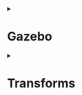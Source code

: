 <details>
  <summary><h1>Gazebo </h1></summary>
  
  Gazebo is an open-source 3D robotics simulator. With Gazebo you are able to create a 3D scenario on your computer with robots, obstacles and many other objects. Gazebo also uses a physical engine for illumination, gravity, inertia, etc. You can evaluate and test your robot in difficult or dangerous scenarios without any harm to your robot. Most of the time it is faster to run a simulator instead of starting the whole scenario on your real robot.
  
  <p align="center">
    <img width=500 src="https://github.com/AMC-IITBHU/ROS-Summer-Camp-22/blob/WEEK2BRANCH/Week%202/assests/images%20(1).jpeg">
  </p>
  
  So let's start learning what gazebo really is :-
  
  # Part 1 - 
  
  Action first before the theory! Let's create a project in gazebo. Create a new package in your workspace with name of your choice. For now I am using the name "gazebo_tutorials". Inside the package create a folder world. Create a new file inside the folder with extension .world and place the following content (just do copy paste)
  
  ```xml
  <sdf version='1.7'>
  <world name='default'>
    <light name='sun' type='directional'>
      <cast_shadows>1</cast_shadows>
      <pose>0 0 10 0 -0 0</pose>
      <diffuse>0.8 0.8 0.8 1</diffuse>
      <specular>0.2 0.2 0.2 1</specular>
      <attenuation>
        <range>1000</range>
        <constant>0.9</constant>
        <linear>0.01</linear>
        <quadratic>0.001</quadratic>
      </attenuation>
      <direction>-0.5 0.1 -0.9</direction>
      <spot>
        <inner_angle>0</inner_angle>
        <outer_angle>0</outer_angle>
        <falloff>0</falloff>
      </spot>
    </light>
    <model name='ground_plane'>
      <static>1</static>
      <link name='link'>
        <collision name='collision'>
          <geometry>
            <plane>
              <normal>0 0 1</normal>
              <size>100 100</size>
            </plane>
          </geometry>
          <surface>
            <contact>
              <collide_bitmask>65535</collide_bitmask>
              <ode/>
            </contact>
            <friction>
              <ode>
                <mu>100</mu>
                <mu2>50</mu2>
              </ode>
              <torsional>
                <ode/>
              </torsional>
            </friction>
            <bounce/>
          </surface>
          <max_contacts>10</max_contacts>
        </collision>
        <visual name='visual'>
          <cast_shadows>0</cast_shadows>
          <geometry>
            <plane>
              <normal>0 0 1</normal>
              <size>100 100</size>
            </plane>
          </geometry>
          <material>
            <script>
              <uri>file://media/materials/scripts/gazebo.material</uri>
              <name>Gazebo/Grey</name>
            </script>
          </material>
        </visual>
        <self_collide>0</self_collide>
        <enable_wind>0</enable_wind>
        <kinematic>0</kinematic>
      </link>
    </model>
    <gravity>0 0 -9.8</gravity>
    <magnetic_field>6e-06 2.3e-05 -4.2e-05</magnetic_field>
    <atmosphere type='adiabatic'/>
    <physics type='ode'>
      <max_step_size>0.001</max_step_size>
      <real_time_factor>1</real_time_factor>
      <real_time_update_rate>1000</real_time_update_rate>
    </physics>
    <scene>
      <ambient>0.4 0.4 0.4 1</ambient>
      <background>0.7 0.7 0.7 1</background>
      <shadows>1</shadows>
    </scene>
    <wind/>
    <spherical_coordinates>
      <surface_model>EARTH_WGS84</surface_model>
      <latitude_deg>0</latitude_deg>
      <longitude_deg>0</longitude_deg>
      <elevation>0</elevation>
      <heading_deg>0</heading_deg>
    </spherical_coordinates>
    <model name='unit_box'>
      <pose>-1.53411 -1.50222 0.5 0 -0 0</pose>
      <link name='link'>
        <inertial>
          <mass>1</mass>
          <inertia>
            <ixx>0.166667</ixx>
            <ixy>0</ixy>
            <ixz>0</ixz>
            <iyy>0.166667</iyy>
            <iyz>0</iyz>
            <izz>0.166667</izz>
          </inertia>
          <pose>0 0 0 0 -0 0</pose>
        </inertial>
        <collision name='collision'>
          <geometry>
            <box>
              <size>1 1 1</size>
            </box>
          </geometry>
          <max_contacts>10</max_contacts>
          <surface>
            <contact>
              <ode/>
            </contact>
            <bounce/>
            <friction>
              <torsional>
                <ode/>
              </torsional>
              <ode/>
            </friction>
          </surface>
        </collision>
        <visual name='visual'>
          <geometry>
            <box>
              <size>1 1 1</size>
            </box>
          </geometry>
          <material>
            <script>
              <name>Gazebo/Grey</name>
              <uri>file://media/materials/scripts/gazebo.material</uri>
            </script>
          </material>
        </visual>
        <self_collide>0</self_collide>
        <enable_wind>0</enable_wind>
        <kinematic>0</kinematic>
      </link>
    </model>
    <model name='Mailbox'>
      <link name='link'>
        <collision name='collision'>
          <geometry>
            <mesh>
              <uri>model://mailbox/meshes/mailbox.dae</uri>
            </mesh>
          </geometry>
          <max_contacts>10</max_contacts>
          <surface>
            <contact>
              <ode/>
            </contact>
            <bounce/>
            <friction>
              <torsional>
                <ode/>
              </torsional>
              <ode/>
            </friction>
          </surface>
        </collision>
        <visual name='visual'>
          <geometry>
            <mesh>
              <uri>model://mailbox/meshes/mailbox.dae</uri>
            </mesh>
          </geometry>
          <material>
            <script>
              <uri>model://mailbox/materials/scripts</uri>
              <uri>model://mailbox/materials/textures</uri>
              <name>Mailbox/Diffuse</name>
            </script>
          </material>
        </visual>
        <self_collide>0</self_collide>
        <inertial>
          <pose>0 0 0 0 -0 0</pose>
          <inertia>
            <ixx>1</ixx>
            <ixy>0</ixy>
            <ixz>0</ixz>
            <iyy>1</iyy>
            <iyz>0</iyz>
            <izz>1</izz>
          </inertia>
          <mass>1</mass>
        </inertial>
        <enable_wind>0</enable_wind>
        <kinematic>0</kinematic>
      </link>
      <pose>0.730733 2.14938 0 0 -0 0</pose>
    </model>
    <model name='table_marble'>
      <static>1</static>
      <pose>2.89095 -1.16521 0.648 0 -0 0</pose>
      <link name='link'>
        <collision name='collision'>
          <geometry>
            <mesh>
              <uri>model:///table_marble/meshes/table_lightmap.dae</uri>
              <scale>0.25 0.25 0.25</scale>
            </mesh>
          </geometry>
          <max_contacts>10</max_contacts>
          <surface>
            <contact>
              <ode/>
            </contact>
            <bounce/>
            <friction>
              <torsional>
                <ode/>
              </torsional>
              <ode/>
            </friction>
          </surface>
        </collision>
        <visual name='visual'>
          <geometry>
            <mesh>
              <uri>model://table_marble/meshes/table_lightmap.dae</uri>
              <scale>0.25 0.25 0.25</scale>
            </mesh>
          </geometry>
          <material>
            <script>
              <uri>model://table_marble/materials/scripts</uri>
              <uri>model://table_marble/materials/textures</uri>
              <name>Table/Marble_Lightmap</name>
            </script>
            <lighting>0</lighting>
          </material>
        </visual>
        <self_collide>0</self_collide>
        <enable_wind>0</enable_wind>
        <kinematic>0</kinematic>
      </link>
    </model>
    <light name='sun' type='directional'>
      <cast_shadows>1</cast_shadows>
      <pose>0.120272 -0.218971 10 0 -0 0</pose>
      <diffuse>0.8 0.8 0.8 1</diffuse>
      <specular>0.2 0.2 0.2 1</specular>
      <attenuation>
        <range>1000</range>
        <constant>0.9</constant>
        <linear>0.01</linear>
        <quadratic>0.001</quadratic>
      </attenuation>
      <direction>-0.5 0.1 -0.9</direction>
    </light>
    <model name='cafe_table'>
      <static>1</static>
      <link name='link'>
        <collision name='surface'>
          <pose>0 0 0.755 0 -0 0</pose>
          <geometry>
            <box>
              <size>0.913 0.913 0.04</size>
            </box>
          </geometry>
          <max_contacts>10</max_contacts>
          <surface>
            <contact>
              <ode/>
            </contact>
            <bounce/>
            <friction>
              <torsional>
                <ode/>
              </torsional>
              <ode/>
            </friction>
          </surface>
        </collision>
        <collision name='column'>
          <pose>0 0 0.37 0 -0 0</pose>
          <geometry>
            <box>
              <size>0.042 0.042 0.74</size>
            </box>
          </geometry>
          <max_contacts>10</max_contacts>
          <surface>
            <contact>
              <ode/>
            </contact>
            <bounce/>
            <friction>
              <torsional>
                <ode/>
              </torsional>
              <ode/>
            </friction>
          </surface>
        </collision>
        <collision name='base'>
          <pose>0 0 0.02 0 -0 0</pose>
          <geometry>
            <box>
              <size>0.56 0.56 0.04</size>
            </box>
          </geometry>
          <max_contacts>10</max_contacts>
          <surface>
            <contact>
              <ode/>
            </contact>
            <bounce/>
            <friction>
              <torsional>
                <ode/>
              </torsional>
              <ode/>
            </friction>
          </surface>
        </collision>
        <visual name='visual'>
          <geometry>
            <mesh>
              <uri>model://cafe_table/meshes/cafe_table.dae</uri>
            </mesh>
          </geometry>
        </visual>
        <self_collide>0</self_collide>
        <enable_wind>0</enable_wind>
        <kinematic>0</kinematic>
      </link>
      <pose>4.93489 1.74308 0 0 -0 0</pose>
    </model>
    <model name='first_2015_trash_can'>
      <link name='link'>
        <inertial>
          <pose>0 0 0.3683 0 -0 0</pose>
          <mass>4.83076</mass>
          <inertia>
            <ixx>0.281534</ixx>
            <ixy>0</ixy>
            <ixz>0</ixz>
            <iyy>0.281534</iyy>
            <iyz>0</iyz>
            <izz>0.126223</izz>
          </inertia>
        </inertial>
        <visual name='visual'>
          <geometry>
            <mesh>
              <uri>model://first_2015_trash_can/meshes/trash_can.dae</uri>
            </mesh>
          </geometry>
        </visual>
        <collision name='collision'>
          <geometry>
            <mesh>
              <uri>model://first_2015_trash_can/meshes/trash_can.dae</uri>
            </mesh>
          </geometry>
          <max_contacts>10</max_contacts>
          <surface>
            <contact>
              <ode/>
            </contact>
            <bounce/>
            <friction>
              <torsional>
                <ode/>
              </torsional>
              <ode/>
            </friction>
          </surface>
        </collision>
        <self_collide>0</self_collide>
        <enable_wind>0</enable_wind>
        <kinematic>0</kinematic>
      </link>
      <pose>4.52055 -4.82605 0 0 -0 0</pose>
    </model>
    <state world_name='default'>
      <sim_time>106 649000000</sim_time>
      <real_time>107 71423633</real_time>
      <wall_time>1653808482 782998527</wall_time>
      <iterations>106649</iterations>
      <model name='Mailbox'>
        <pose>0.730733 2.14938 -9e-06 -9e-06 1e-06 0</pose>
        <scale>1 1 1</scale>
        <link name='link'>
          <pose>0.730733 2.14938 -9e-06 -9e-06 1e-06 0</pose>
          <velocity>0 0 0 0 -0 0</velocity>
          <acceleration>0 0 -9.8 0 -0 0</acceleration>
          <wrench>0 0 -9.8 0 -0 0</wrench>
        </link>
      </model>
      <model name='cafe_table'>
        <pose>4.93489 1.74308 0 0 -0 0</pose>
        <scale>1 1 1</scale>
        <link name='link'>
          <pose>4.93489 1.74308 0 0 -0 0</pose>
          <velocity>0 0 0 0 -0 0</velocity>
          <acceleration>0 0 0 0 -0 0</acceleration>
          <wrench>0 0 0 0 -0 0</wrench>
        </link>
      </model>
      <model name='first_2015_trash_can'>
        <pose>4.52057 -4.82606 1e-06 7e-06 -6e-06 -9.1e-05</pose>
        <scale>1 1 1</scale>
        <link name='link'>
          <pose>4.52057 -4.82606 1e-06 7e-06 -6e-06 -9.1e-05</pose>
          <velocity>0 0 0 0 -0 0</velocity>
          <acceleration>5.42105 -0.77753 3.13165 -1.03069 0.989248 3.14157</acceleration>
          <wrench>26.1878 -3.75606 15.1283 0 -0 0</wrench>
        </link>
      </model>
      <model name='ground_plane'>
        <pose>0 0 0 0 -0 0</pose>
        <scale>1 1 1</scale>
        <link name='link'>
          <pose>0 0 0 0 -0 0</pose>
          <velocity>0 0 0 0 -0 0</velocity>
          <acceleration>0 0 0 0 -0 0</acceleration>
          <wrench>0 0 0 0 -0 0</wrench>
        </link>
      </model>
      <model name='table_marble'>
        <pose>2.89095 -1.16521 0.648 0 -0 0</pose>
        <scale>1 1 1</scale>
        <link name='link'>
          <pose>2.89095 -1.16521 0.648 0 -0 0</pose>
          <velocity>0 0 0 0 -0 0</velocity>
          <acceleration>0 0 0 0 -0 0</acceleration>
          <wrench>0 0 0 0 -0 0</wrench>
        </link>
      </model>
      <model name='unit_box'>
        <pose>-1.53411 -1.50222 0.499995 0 1e-05 0</pose>
        <scale>1 1 1</scale>
        <link name='link'>
          <pose>-1.53411 -1.50222 0.499995 0 1e-05 0</pose>
          <velocity>0 0 0 0 -0 0</velocity>
          <acceleration>0.010615 -0.006191 -9.78231 0.012424 0.021225 1.8e-05</acceleration>
          <wrench>0.010615 -0.006191 -9.78231 0 -0 0</wrench>
        </link>
      </model>
      <light name='sun'>
        <pose>0 0 10 0 -0 0</pose>
      </light>
    </state>
    <gui fullscreen='0'>
      <camera name='user_camera'>
        <pose>-1.1263 -18.8954 54.7285 -0 1.2578 1.0602</pose>
        <view_controller>orbit</view_controller>
        <projection_type>perspective</projection_type>
      </camera>
    </gui>
  </world>
</sdf>
```

  Let the full name of file be new.world
  
  Now open a terminal and navigate to the world folder that we created and type
  
  ```bash
  gazebo new.world
  ```
  
  And you will see a new window of gazebo with some models in it.
  
  # Part 2 :
  
  Now we need to learn how to launch gazebo from a launch file. You definately don't want to open gazebo everytime by opening a terminal and then navigating to the folder containing launch file and blah blah. You need to learn to open gazebo from a launch file. 
  
  <p align="center">
    <img width=500 src="https://github.com/AMC-IITBHU/ROS-Summer-Camp-22/blob/WEEK2BRANCH/Week%202/assests/gazebo_meme.jpeg">
  </p>
  
  Make new launch file in the package gazebo_tutorial. Let the name be my_world.launch and paste the following content
  
  ```xml
<?xml version="1.0" encoding="UTF-8" ?>
<launch>
        <!-- overwriting these args -->
        <arg name="debug" default="false" />
        <arg name="gui" default="true" />
        <arg name="pause" default="false" />
        <arg name="world" default="$(find gazebo_tutorial)/world/new.world" />

        <!-- include gazebo_ros launcher -->
        <include file="$(find gazebo_ros)/launch/empty_world.launch">
                <arg name="world_name" value="$(arg world)" />
                <arg name="debug" value="$(arg debug)" />
                <arg name="gui" value="$(arg gui)" />
                <arg name="paused" value="$(arg pause)" />
                <arg name="use_sim_time" value="true" />
        </include>
</launch>
  ```
  
  Now in the terminal write
  
  ```bash
  roslaunch gazebo_tutorial my_world.launch
  ```
  
  Now you see the same world as you saw before, isn't it?
  
  
  
</details>

<details>
  <summary><h1>Transforms </h1></summary>
  
  Coordinate transformations (or transforms) play a huge role in the mathematics of robotics. They are a a mathematical tool to take points or measurements that are represented from one point of view, and represent them in a different point of view that is more useful. Without using transformations, we would need to perform the calculations with trigonometry, which quickly becomes very complex with larger problems, and especially in 3D.
  
  ROS provides a system called tf2 (TransForm version 2) to handle these transformations for us. Any node can use the tf2 libraries to broadcast a transform from one frame to another. As mentioned above, these transforms will need to form a tree structure, where each frame is defined by one (and only one) transform from another frame, but can have any number of frames dependent on it. The picture below shows a portion of a tree that we’ll be exploring later. In this tree, base and camera are defined relative to world, and l3 is defined relative to base.
  
  <p align="center">
    <img width=500 src="https://articulatedrobotics.xyz/media/assets/posts/ready-for-ros/tf_frames_small.png">
  </p>
  
  Any node can also use the tf2 libraries to listen for transforms, and then use the transforms to convert points from any frame to any other frame, as long as they are connected in the tree.
  
  <p align="center">
    <img width=500 src="https://github.com/AMC-IITBHU/ROS-Summer-Camp-22/blob/WEEK2BRANCH/Week%202/assests/tf_meme.jpeg">
  </p>
  
  2 main tasks that users generally use tf for transform between coordinates are broadcasting and listening.
  
Broadcasting transforms:
Publish the relative pose and coordinate to the system This allow us to setup our own relationship between two coordinate frames
  
Listening transforms:
Specify the published transform and query the specific transform between coordinate frames whose transform you want to know (not quite the same as Subscribing to a Topic)
  
  # How to Brodcast Transform
  
  Let's write the code for brodcasting a frame
  
  ```python
  #!/usr/bin/env python3  
import rospy

# Because of transformations
import tf_conversions

import tf2_ros
import geometry_msgs.msg
import turtlesim.msg


def handle_turtle_pose(msg, turtlename):
    br = tf2_ros.TransformBroadcaster()
    t = geometry_msgs.msg.TransformStamped()

    t.header.stamp = rospy.Time.now()
    t.header.frame_id = "world"
    t.child_frame_id = turtlename
    t.transform.translation.x = msg.x
    t.transform.translation.y = msg.y
    t.transform.translation.z = 0.0
    q = tf_conversions.transformations.quaternion_from_euler(0, 0, msg.theta)
    t.transform.rotation.x = q[0]
    t.transform.rotation.y = q[1]
    t.transform.rotation.z = q[2]
    t.transform.rotation.w = q[3]

    br.sendTransform(t)

if __name__ == '__main__':
    rospy.init_node('tf2_turtle_broadcaster')
    turtlename = rospy.get_param('~turtle')
    rospy.Subscriber('/%s/pose' % turtlename, turtlesim.msg.Pose, handle_turtle_pose, turtlename)
    rospy.spin()
  ```
  
</details>
